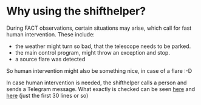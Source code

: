 # Why using the shifthelper?

During FACT observations, certain situations may arise, which call for fast human intervention. These include:

 * the weather might turn so bad, that the telescope needs to be parked.
 * the main control program, might throw an exception and stop.
 * a source flare was detected
 
So human intervention might also be something nice, in case of a flare :-D

In case human intervention is needed, the shifthelper calls a person and sends a Telegram message.
What exactly is checked can be seen [here](shifthelper/checks/webdim.py) and [here](shifthelper/checks/qla.py) (just the first 30 lines or so)
